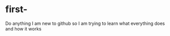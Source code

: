 # first-
Do anything 
I am new to github so I am trying to learn what everything does and how it works
